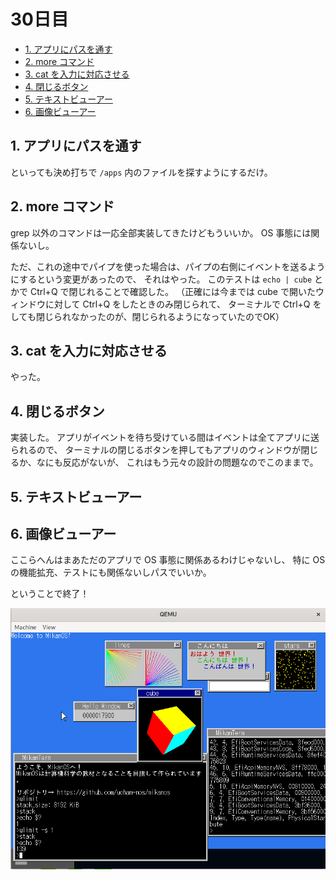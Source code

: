 # 30日目

<!-- mtoc-start -->

- [1. アプリにパスを通す](#1-アプリにパスを通す)
- [2. more コマンド](#2-more-コマンド)
- [3. cat を入力に対応させる](#3-cat-を入力に対応させる)
- [4. 閉じるボタン](#4-閉じるボタン)
- [5. テキストビューアー](#5-テキストビューアー)
- [6. 画像ビューアー](#6-画像ビューアー)

<!-- mtoc-end -->

## 1. アプリにパスを通す

といっても決め打ちで `/apps` 内のファイルを探すようにするだけ。

## 2. more コマンド

grep 以外のコマンドは一応全部実装してきたけどもういいか。
OS 事態には関係ないし。

ただ、これの途中でパイプを使った場合は、パイプの右側にイベントを送るようにするという変更があったので、
それはやった。
このテストは `echo | cube` とかで Ctrl+Q で閉じれることで確認した。
（正確には今までは cube で開いたウィンドウに対して Ctrl+Q をしたときのみ閉じられて、
ターミナルで Ctrl+Q をしても閉じられなかったのが、閉じられるようになっていたのでOK）

## 3. cat を入力に対応させる

やった。

## 4. 閉じるボタン

実装した。
アプリがイベントを待ち受けている間はイベントは全てアプリに送られるので、
ターミナルの閉じるボタンを押してもアプリのウィンドウが閉じるか、なにも反応がないが、
これはもう元々の設計の問題なのでこのままで。

## 5. テキストビューアー
## 6. 画像ビューアー

ここらへんはまあただのアプリで OS 事態に関係あるわけじゃないし、
特に OS の機能拡充、テストにも関係ないしパスでいいか。

ということで終了！

![qemu のスクリーンショット](./capture.png)
